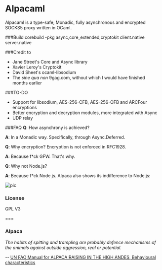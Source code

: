 Alpacaml
========
Alpacaml is a type-safe, Monadic, fully asynchronous and encrypted SOCKS5 proxy
written in OCaml.

###Build
    corebuild -pkg async,core_extended,cryptokit client.native server.native

###Credit to                                                                       
* Jane Street's Core and Async library                                             
* Xavier Leroy's Cryptokit                                                         
* David Sheet's ocaml-libsodium                                                    
* The *sine qua non* 9gag.com, without which I would have finished months earlier

###TO-DO
* Support for libsodium, AES-256-CFB, AES-256-OFB and ARCFour encryptions
* Better encryption and decryption modules, more integrated with Async
* UDP relay

###FAQ
**Q**: How asynchrony is achieved?

**A**: In a Monadic way. Specifically, through Async.Deferred.

**Q**: Why encryption? Encryption is not enforced in RFC1928.

**A**: Because f*ck GFW. That's why.

**Q**: Why not Node.js?

**A**: Because f*ck Node.js. Alpaca also shows its indifference to Node.js:

![pic](https://lh6.googleusercontent.com/-XlW6F95vMBU/U_w8rjY7trI/AAAAAAAABOw/WPfHuVuxQxQ/w852-h764/alpaca_loop_nodejs.gif)

### License
GPL V3

===
### Alpaca

*The habits of spitting and trampling are probably defence mechanisms of the 
animals against outside aggression, real or potential.*

-- [UN FAO Manual for ALPACA RAISING IN THE HIGH ANDES, Behavioural characteristics](http://www.fao.org/docrep/004/x6500e/x6500e21.htm)
